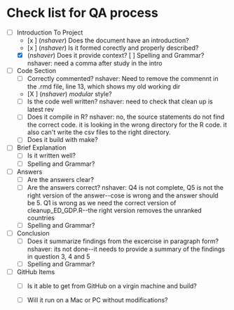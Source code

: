 # Check list for QA process 
- [ ] Introduction To Project
	- [x ] (*nshaver*) Does the document have an introduction?
	- [x ] (*nshaver*) Is it formed corectly and properly described?
	- [x] (*nshaver*) Does it provide context?
	[ ] Spelling and Grammar? nshaver: need a comma after study in the intro
- [ ] Code Section
	- [ ] Correctly commented? nshaver: Need to remove the commennt in the .rmd file, line 13, which shows my old working dir
	- [X ] (*nshaver*) *modular* style?
	- [ ] Is the code well written? nshaver: need to check that clean up is latest rev
	- [ ] Does it compile in R? nshaver: no, the source statements do not find the correct code. it is looking in the wrong directory for the R code. it also can't write the csv files to the right directory.
	- [ ] Does it build with make? 
- [ ] Brief Explanation
	- [ ] Is it written well?
	- [ ] Spelling and Grammar?
- [ ] Answers 
	- [ ] Are the answers clear?
	- [ ] Are the answers correct? nshaver: Q4 is not complete, Q5 is not the right version of the answer--cose is wrong and the answer should be 5. Q1 is wrong as we need the correct version of cleanup_ED_GDP.R--the right version removes the unranked countries
	- [ ] Spelling and Grammar?
- [ ] Conclusion
	- [ ] Does it summarize findings from the excercise in paragraph form? nshaver: its not done--it needs to provide a summary of the findings in question 3, 4 and 5
	- [ ] Spelling and Grammar?
- [ ] GitHub Items
	- [ ] Is it able to get from GitHub on a virgin machine and build?
	- [ ] Will it run on a Mac or PC without modifications?
	 
